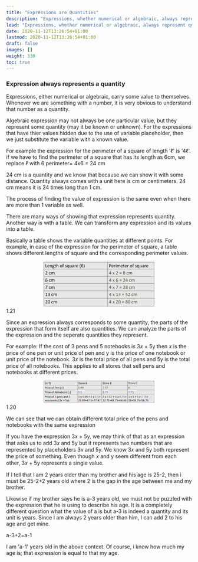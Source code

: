 ```yaml
---
title: "Expressions are Quantities"
description: "Expressions, whether numerical or algebraic, always represent quantities. They can be evaluated by substituting variables with known values. Tables can be used to show the relationship between variables and their corresponding quantities. The parts of an expression also represent separate quantities. Expressions can be added or combined to represent a single value."
lead: "Expressions, whether numerical or algebraic, always represent quantities. They can be evaluated by substituting variables with known values. Tables can be used to show the relationship between variables and their corresponding quantities. The parts of an expression also represent separate quantities. Expressions can be added or combined to represent a single value."
date: 2020-11-12T13:26:54+01:00
lastmod: 2020-11-12T13:26:54+01:00
draft: false
images: []
weight: 330
toc: true
---
```


### Expression always represents a quantity
Expressions, either numerical or algebraic, carry some value to themselves. Whenever we are something with a number, it is very obvious to understand that number as a quantity. 

Algebraic expression may not always be one particular value, but they represent some quantity (may it be known or unknown). For the expressions that have thier values hidden due to the use of variable placeholder, then we just substitute the variable with a known value. 

For example the expression for the perimeter of a square of length 'ℓ' is '4ℓ'.
if we have to find the perimeter of a square that has its length as 6cm, we replace ℓ with 6
perimeter= 4x6 = 24 cm

24 cm is a quantity and we know that because we can show it with some distance. Quantity always comes with a unit here is cm or centimeters. 24 cm means it is 24 times long than 1 cm. 

The process of finding the value of expression is the same even when there are more than 1 variable as well. 

There are many ways of showing that expression represents quantity. Another way is with a table. We can transform any expression and its values into a table.

Basically a table shows the variable quantities at different points. For example, in case of the expression for the perimeter of square, a table shows different lengths of square and the corresponding perimeter values. 

<img src="1_21_table_expression_is_a_quantity_perimeter_of_a_square.jpg" width="300" style="display: block; margin: 0 auto;">
1.21


Since an expression always corresponds to some quantity, the parts of the expression that form itself are also quantities. We can analyze the parts of the expression and the seperate quantities they represent. 


For example: If the cost of 3 pens and 5 notebooks is 3𝑥 + 5y then 𝑥 is the price of one pen or unit price of pen and y is the price of one notebook or unit price of the notebook. 3𝑥 is the total price of all pens and 5y is the total price of all notebooks. This applies to all stores that sell pens and notebooks at different prices. 

<img src="1_20_table_expression_is_a_quantity.jpg" width="300" style="display: block; margin: 0 auto;">
1.20

We can see that we can obtain different total price of the pens and notebooks with the same expression 

If you have the expression 3𝑥 + 5y, we may think of that as an expression that asks us to add 3𝑥 and 5y but it represents two numbers that are represented by placeholders 3𝑥 and 5y. We know 3𝑥 and 5y both represent the price of something. Even though 𝑥 and y seem different from each other, 3𝑥 + 5y represents a single value.  

If I tell that I am 2 years older than my brother and his age is 25-2, then i must be 25-2+2 years old where 2 is the gap in the age between me and my brother. 

Likewise if my brother says he is a-3 years old, we must not be puzzled with the expression that he is using to describe his age. It is a completely different question what the value of a is but a-3 is indeed a quantity and its unit is years. Since I am always 2 years older than him, I can add 2 to his age and get mine. 

a-3+2=a-1

I am 'a-1' years old in the above context. Of course, i know how much my age is; that expression is equal to that my age. 

